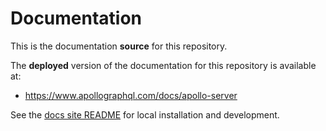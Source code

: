 # Documentation

This is the documentation **source** for this repository.

The **deployed** version of the documentation for this repository is available at:

* https://www.apollographql.com/docs/apollo-server

See the [docs site README](https://github.com/apollographql/docs) for local installation and development.
